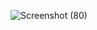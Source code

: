 ![Screenshot (80)](https://github.com/CodeWithDeepanshu94/4-turtle-program/assets/154914889/0a3d8358-e22a-41c3-8b08-be2b94b68e9c)
